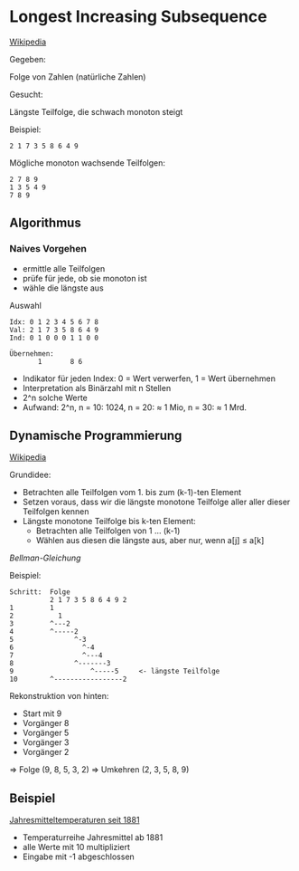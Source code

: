 # Longest Increasing Subsequence

[Wikipedia](https://en.wikipedia.org/wiki/Longest_increasing_subsequence)

Gegeben:

Folge von Zahlen (natürliche Zahlen)

Gesucht:

Längste Teilfolge, die schwach monoton steigt

Beispiel:

~~~
2 1 7 3 5 8 6 4 9
~~~

Mögliche monoton wachsende Teilfolgen:

~~~
2 7 8 9
1 3 5 4 9
7 8 9
~~~

## Algorithmus

### Naives Vorgehen

- ermittle alle Teilfolgen
- prüfe für jede, ob sie monoton ist
- wähle die längste aus

Auswahl

~~~
Idx: 0 1 2 3 4 5 6 7 8
Val: 2 1 7 3 5 8 6 4 9
Ind: 0 1 0 0 0 1 1 0 0

Übernehmen:
       1       8 6
~~~

- Indikator für jeden Index: 0 = Wert verwerfen, 1 = Wert übernehmen
- Interpretation als Binärzahl mit n Stellen
- 2^n solche Werte
- Aufwand: 2^n, n = 10: 1024, n = 20: ≈ 1 Mio, n = 30: ≈ 1 Mrd.

## Dynamische Programmierung

[Wikipedia](https://en.wikipedia.org/wiki/Dynamic_programming)

Grundidee:

- Betrachten alle Teilfolgen vom 1. bis zum (k-1)-ten Element
- Setzen voraus, dass wir die längste monotone Teilfolge aller aller
  dieser Teilfolgen kennen
- Längste monotone Teilfolge bis k-ten Element:
  - Betrachten alle Teilfolgen von 1 ... (k-1)
  - Wählen aus diesen die längste aus, aber nur, wenn a[j] ≤ a[k]
  
*Bellman-Gleichung*

Beispiel:

~~~
Schritt:  Folge
          2 1 7 3 5 8 6 4 9 2
1         1
2           1
3         ^---2    
4         ^-----2
5               ^-3
6                 ^-4
7                 ^---4
8               ^-------3
9                   ^-----5     <- längste Teilfolge
10        ^-----------------2
~~~~                       
  
Rekonstruktion von hinten:
- Start mit 9
- Vorgänger 8
- Vorgänger 5
- Vorgänger 3
- Vorgänger 2

⇒ Folge (9, 8, 5, 3, 2)
⇒ Umkehren (2, 3, 5, 8, 9)

## Beispiel

[Jahresmitteltemperaturen seit 1881](https://www.dwd.de/DE/leistungen/zeitreihen/zeitreihen.html)

- Temperaturreihe Jahresmittel ab 1881
- alle Werte mit 10 multipliziert
- Eingabe mit -1 abgeschlossen
